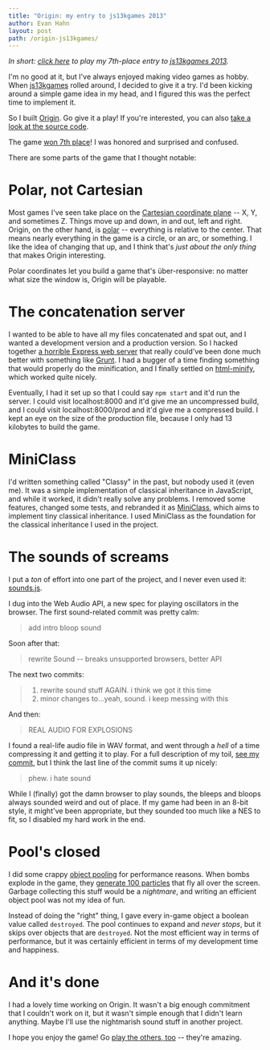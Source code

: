 ```yaml
---
title: "Origin: my entry to js13kgames 2013"
author: Evan Hahn
layout: post
path: /origin-js13kgames/
---
```


_In short: [click here](http://js13kgames.com/games/origin/index.html) to play my 7th-place entry to [js13kgames 2013](http://2013.js13kgames.com)._

I'm no good at it, but I've always enjoyed making video games as hobby. When [js13kgames](http://js13kgames.com/) rolled around, I decided to give it a try. I'd been kicking around a simple game idea in my head, and I figured this was the perfect time to implement it.

So I built [Origin](http://js13kgames.com/games/origin/index.html). Go give it a play! If you're interested, you can also [take a look at the source code](https://github.com/EvanHahn/js13kgames-2013).

The game [won 7th place](http://2013.js13kgames.com/#winners)! I was honored and surprised and confused.

There are some parts of the game that I thought notable:

# Polar, not Cartesian

Most games I've seen take place on the [Cartesian coordinate plane](https://en.wikipedia.org/wiki/Cartesian_coordinate_system) -- X, Y, and sometimes Z. Things move up and down, in and out, left and right. Origin, on the other hand, is [polar](https://en.wikipedia.org/wiki/Polar_coordinate_system) -- everything is relative to the center. That means nearly everything in the game is a circle, or an arc, or something. I like the idea of changing that up, and I think that's _just about the only thing_ that makes Origin interesting.

Polar coordinates let you build a game that's über-responsive: no matter what size the window is, Origin will be playable.

# The concatenation server

I wanted to be able to have all my files concatenated and spat out, and I wanted a development version and a production version. So I hacked together [a horrible Express web server](https://github.com/EvanHahn/js13kgames-2013/tree/master/server) that really could've been done much better with something like [Grunt](http://gruntjs.com/). I had a bugger of a time finding something that would properly do the minification, and I finally settled on [html-minify](https://npmjs.org/package/html-minify), which worked quite nicely.

Eventually, I had it set up so that I could say `npm start` and it'd run the server. I could visit localhost:8000 and it'd give me an uncompressed build, and I could visit localhost:8000/prod and it'd give me a compressed build. I kept an eye on the size of the production file, because I only had 13 kilobytes to build the game.

# MiniClass

I'd written something called "Classy" in the past, but nobody used it (even me). It was a simple implementation of classical inheritance in JavaScript, and while it worked, it didn't really solve any problems. I removed some features, changed some tests, and rebranded it as [MiniClass](https://github.com/EvanHahn/MiniClass), which aims to implement tiny classical inheritance. I used MiniClass as the foundation for the classical inheritance I used in the project.

# The sounds of screams

I put a _ton_ of effort into one part of the project, and I never even used it: [sounds.js](https://github.com/EvanHahn/js13kgames-2013/blob/master/src/lib/sounds.js).

I dug into the Web Audio API, a new spec for playing oscillators in the browser. The first sound-related commit was pretty calm:

> add intro bloop sound

Soon after that:

> rewrite Sound -- breaks unsupported browsers, better API

The next two commits:

> 1. rewrite sound stuff AGAIN. i think we got it this time
> 2. minor changes to...yeah, sound. i keep messing with this

And then:

> REAL AUDIO FOR EXPLOSIONS

I found a real-life audio file in WAV format, and went through a _hell_ of a time compressing it and getting it to play. For a full description of my toil, [see my commit](https://github.com/EvanHahn/js13kgames-2013/commit/63182d32ee1beae22f27445615181cda95239774), but I think the last line of the commit sums it up nicely:

> phew. i hate sound

While I (finally) got the damn browser to play sounds, the bleeps and bloops always sounded weird and out of place. If my game had been in an 8-bit style, it might've been appropriate, but they sounded too much like a NES to fit, so I disabled my hard work in the end.

# Pool's closed

I did some crappy [object pooling](https://en.wikipedia.org/wiki/Object_pool_pattern) for performance reasons. When bombs explode in the game, they [generate 100 particles](https://github.com/EvanHahn/js13kgames-2013/blob/master/src/bomb.js#L74) that fly all over the screen. Garbage collecting this stuff would be a _nightmare_, and writing an efficient object pool was not my idea of fun.

Instead of doing the "right" thing, I gave every in-game object a boolean value called `destroyed`. The pool continues to expand and _never stops_, but it skips over objects that are `destroyed`. Not the most efficient way in terms of performance, but it was certainly efficient in terms of my development time and happiness.

# And it's done

I had a lovely time working on Origin. It wasn't a big enough commitment that I couldn't work on it, but it wasn't simple enough that I didn't learn anything. Maybe I'll use the nightmarish sound stuff in another project.

I hope you enjoy the game! Go [play the others, too](http://2013.js13kgames.com/#winners) -- they're amazing.
